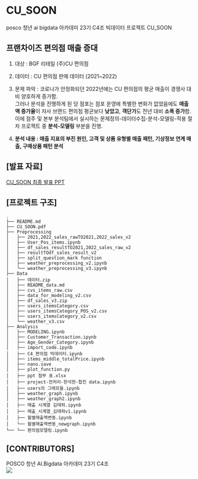 # CU_SOON
posco 청년 ai bigdata 아카데미 23기 C4조 빅데이터 프로젝트 CU_SOON
## 프랜차이즈 편의점 매출 증대

1. 대상 : BGF 리테일 (주)CU 편의점
   
2. 데이터 : CU 편의점 판매 데이터 (2021~2022)
   
3. 문제 파악 : 코로나가 안정화되던 2022년에는 CU 편의점의 평균 매출이 경쟁사 대비 양호하게 증가함. \
   그러나 분석을 진행하게 된 당 점포는 점포 운영에 특별한 변화가 없었음에도 **매출액 증가율**이 자사 브랜드 편의점 평균보다 **낮았고**, **객단가**도 전년 대비 **소폭 증가**함. 
   이에 점주 및 본부 분석팀에서 실시하는 문제정의-데이터수집-분석-모델링-적용 절차 프로젝트 중 **분석-모델링** 부분을 진행.
  
4. **분석 내용 : 매출 지표의 부진 원인, 고객 및 상품 유형별 매출 패턴, 기상정보 연계 매출, 구매상품 패턴 분석**


## [발표 자료]

[CU_SOON 최종 발표 PPT](https://github.com/sooh-J/CU_SOON/blob/main/CU_SOON.pdf)


## [프로젝트 구조]
```
.
├── README.md
├── CU_SOON.pdf
├── Preprocessing
│   ├── 2021,2022_sales_rawTO2021,2022_sales_v2
│   ├── User_Pos_items.ipynb
│   ├── df_sales_resultTO2021,2022_sales_raw_v2
│   ├── resultTOdf_sales_result_v2
│   ├── split_question_mark function
│   ├── weather_preprocessing_v2.ipynb
│   └── weather_preprocessing_v3.ipynb
├── Data
│   ├── 데이터.zip
│   ├── README_data.md
│   ├── cvs_items_raw.csv
│   ├── data_for_modeling_v2.csv
│   ├── df_sales_v3.zip
│   ├── users_itemsCategory.csv
│   ├── users_itemsCategory_POS_v2.csv
│   ├── users_itemsCategory_v2.csv
│   └── weather_v3.csv
├── Analysis
│   ├── MODELING.ipynb
│   ├── Customer_Transaction.ipynb
│   ├── Age_Gender_Category.ipynb
│   ├── import_code.ipynb
│   ├── C4_편의점 빅데이터.ipynb
│   ├── items_middle_totalPrice.ipynb
│   ├── nano.save
│   ├── plot_function.py
│   ├── ppt 첨부 표.xlsx
│   ├── project-전처리-한석현-합친 data.ipynb
│   ├── users의 그래프들.ipynb
│   ├── weather_graph.ipynb
│   ├── weather_graph2.ipynb
│   ├── 매출 시계열 김태하.ipynb
│   ├── 매출_시계열_김태하v1.ipynb
│   ├── 월별매출액변동.ipynb
│   └── 월별매출액변동_newgraph.ipynb
└── └── 편의점모델링.ipynb
```


## [CONTRIBUTORS]
POSCO 청년 AI.Bigdata 아카데미 23기 C4조 <br />
<a href="https://github.com/sooh-J/CU_SOON/graphs/contributors">
  <img src="https://contrib.rocks/image?repo=sooh-J/CU_SOON" />
</a>
